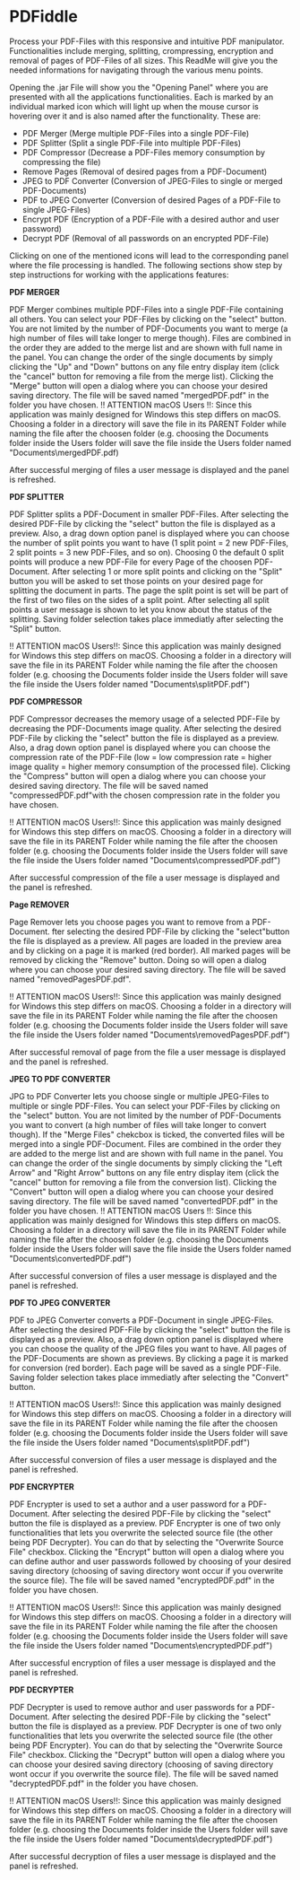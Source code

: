# PDFiddle

Process your PDF-Files with this responsive and intuitive PDF manipulator. 
Functionalities include merging, splitting, crompressing, encryption and removal of pages of PDF-Files of all sizes. 
This ReadMe will give you the needed informations for navigating through the various menu points.


Opening the .jar File will show you the "Opening Panel" where you are presented with all the applications functionalities. 
Each is marked by an individual marked icon which will light up when the mouse cursor is hovering over it and is also named after the functionality. 
These are:

- PDF Merger (Merge multiple PDF-Files into a single PDF-File)
- PDF Splitter (Split a single PDF-File into multiple PDF-Files)
- PDF Compressor (Decrease a PDF-Files memory consumption by compressing the file)
- Remove Pages (Removal of desired pages from a PDF-Document)
- JPEG to PDF Converter (Conversion of JPEG-Files to single or merged PDF-Documents)
- PDF to JPEG Converter (Conversion of desired Pages of a PDF-File to single JPEG-Files)
- Encrypt PDF (Encryption of a PDF-File with a desired author and user password)
- Decrypt PDF (Removal of all passwords on an encrypted PDF-File)

Clicking on one of the mentioned icons will lead to the corresponding panel where the file processing is handled. 
The following sections show step by step instructions for working with the applications features:



  ****************************************PDF MERGER****************************************
  
  PDF Merger combines multiple PDF-Files into a single PDF-File containing all others. You can select your PDF-Files by clicking on the "select" button.
  You are not limited by the number of PDF-Documents you want to merge (a high number of files will take longer to merge though). Files are combined in the 
  order they are added to the merge list and are shown with full name in the panel. You can change the order of the single documents by simply clicking the
  "Up" and "Down" buttons on any file entry display item (click the "cancel" button for removing a file from the merge list).
  Clicking the "Merge" button will open a dialog where you can choose your desired saving directory. The file will be saved named "mergedPDF.pdf" in the folder 
  you have chosen.
  !! ATTENTION macOS Users !!:
  Since this application was mainly designed for Windows this step differs on macOS. Choosing a folder in a directory will save the file in its PARENT Folder
  while naming the file after the choosen folder (e.g. choosing the Documents folder inside the Users folder will save the file inside the Users folder named 
  "Documents\mergedPDF.pdf)
  
  After successful merging of files a user message is displayed and the panel is refreshed.
  
  
  
  
  ****************************************PDF SPLITTER****************************************
  
  PDF Splitter splits a PDF-Document in smaller PDF-Files. After selecting the desired PDF-File by clicking the "select" button the file is displayed as a 
  preview. Also, a drag down option panel is displayed where you can choose the number of split points you want to have (1 split point = 2 new PDF-Files,
  2 split points = 3 new PDF-Files, and so on). Choosing 0 the default 0 split points will produce a new PDF-File for every Page of the choosen PDF-Document.
  After selecting 1 or more split points and clicking on the "Split" button you will be asked to set those points on your desired page for splitting the document in parts. 
  The page the split point is set will be part of the first of two files on the sides of a split point. After selecting all split points a user message is shown to let you know 
  about the status of the splitting. Saving folder selection takes place immediatly after selecting the "Split" button.
  
  !! ATTENTION macOS Users!!:
  Since this application was mainly designed for Windows this step differs on macOS. Choosing a folder in a directory will save the file in its PARENT Folder
  while naming the file after the choosen folder (e.g. choosing the Documents folder inside the Users folder will save the file inside the Users folder named 
  "Documents\splitPDF.pdf")
  
  
  
  
  ****************************************PDF COMPRESSOR****************************************
  
  PDF Compressor decreases the memory usage of a selected PDF-File by decreasing the PDF-Documents image quality. After selecting the desired PDF-File by clicking the "select"       button the file is displayed as a preview. Also, a drag down option panel is displayed where you can choose the compression rate of the PDF-File (low = low compression rate = 
  higher image quality = higher memory consumption of the processed file). Clicking the "Compress" button will open a dialog where you can choose your desired saving directory.     The  file will be saved named "compressedPDF.pdf"with the chosen compression rate in the folder you have chosen.
  
  !! ATTENTION macOS Users!!:
  Since this application was mainly designed for Windows this step differs on macOS. Choosing a folder in a directory will save the file in its PARENT Folder
  while naming the file after the choosen folder (e.g. choosing the Documents folder inside the Users folder will save the file inside the Users folder named 
  "Documents\compressedPDF.pdf")
  
  
  After successful compression of the file a user message is displayed and the panel is refreshed.
  
  
  
  ****************************************Page REMOVER****************************************
  
  Page Remover lets you choose pages you want to remove from a PDF-Document. fter selecting the desired PDF-File by clicking the "select"button the file is           displayed as a preview. All pages are loaded in the preview area and by clicking on a page it is marked (red border). All marked pages will be removed by clicking 
  the "Remove" button. Doing so will open a dialog where you can choose your desired saving directory. The  file will be saved named "removedPagesPDF.pdf".
  
  !! ATTENTION macOS Users!!:
  Since this application was mainly designed for Windows this step differs on macOS. Choosing a folder in a directory will save the file in its PARENT Folder
  while naming the file after the choosen folder (e.g. choosing the Documents folder inside the Users folder will save the file inside the Users folder named 
  "Documents\removedPagesPDF.pdf")
  
  
  After successful removal of page from the file a user message is displayed and the panel is refreshed.
  
  
  
  
  ****************************************JPEG TO PDF CONVERTER****************************************
  
  JPG to PDF Converter lets you choose single or multiple JPEG-Files to multiple or single PDF-Files. You can select your PDF-Files by clicking on the "select" button.
  You are not limited by the number of PDF-Documents you want to convert (a high number of files will take longer to convert though). If the "Merge Files" chekcbox is       ticked, the converted files will be merged into a single PDF-Document. Files are combined in the  order they are added to the merge list and are shown with full name in   the panel. 
  You can change the order of the single documents by simply clicking the "Left Arrow" and "Right Arrow" buttons on any file entry display item (click the "cancel" button   for removing a   file from the conversion list).
  Clicking the "Convert" button will open a dialog where you can choose your desired saving directory. The file will be saved named "convertedPDF.pdf" in the folder 
  you have chosen.
  !! ATTENTION macOS Users !!:
  Since this application was mainly designed for Windows this step differs on macOS. Choosing a folder in a directory will save the file in its PARENT Folder
  while naming the file after the choosen folder (e.g. choosing the Documents folder inside the Users folder will save the file inside the Users folder named 
  "Documents\convertedPDF.pdf")
  
  After successful conversion of files a user message is displayed and the panel is refreshed.
  
  
  
  
  ****************************************PDF TO JPEG CONVERTER****************************************
  
  PDF to JPEG Converter converts a PDF-Document in single JPEG-Files. After selecting the desired PDF-File by clicking the "select" button the file is displayed as a 
  preview. Also, a drag down option panel is displayed where you can choose the quality of the JPEG files  you want to have. All pages of the PDF-Documents are shown as
  previews. By clicking a page it is marked for conversion (red border). Each page will be saved as a single PDF-File.
  Saving folder selection takes place immediatly after selecting the "Convert" button.
  
  !! ATTENTION macOS Users!!:
  Since this application was mainly designed for Windows this step differs on macOS. Choosing a folder in a directory will save the file in its PARENT Folder
  while naming the file after the choosen folder (e.g. choosing the Documents folder inside the Users folder will save the file inside the Users folder named 
  "Documents\splitPDF.pdf")
  
  
  After successful conversion of files a user message is displayed and the panel is refreshed.
  
  
  
  
  ****************************************PDF ENCRYPTER****************************************
  
  PDF Encrypter is used to set a author and a user password for a PDF-Document. After selecting the desired PDF-File by clicking the "select" button the file is displayed   as a preview. PDF Encrypter is one of two only functionalities that lets you overwrite the selected source file (the other being PDF Decrypter). You can do that by 
  selecting the "Overwrite Source File" checkbox. Clicking the "Encrypt" button will open a dialog where you can define author and user passwords followed by choosing of   your desired saving directory (choosing of saving directory wont occur if you overwrite the source file). The file will be saved named "encryptedPDF.pdf" in the folder 
  you have chosen.
  
  !! ATTENTION macOS Users!!:
  Since this application was mainly designed for Windows this step differs on macOS. Choosing a folder in a directory will save the file in its PARENT Folder
  while naming the file after the choosen folder (e.g. choosing the Documents folder inside the Users folder will save the file inside the Users folder named 
  "Documents\encryptedPDF.pdf")
  
  
  After successful encryption of files a user message is displayed and the panel is refreshed.
  
  
  
  
  ****************************************PDF DECRYPTER****************************************
  
  PDF Decrypter is used to remove  author and  user passwords for a PDF-Document. After selecting the desired PDF-File by clicking the "select" button the file is        displayed   as a preview. PDF Decrypter is one of two only functionalities that lets you overwrite the selected source file (the other being PDF Encrypter). You can do that by 
  selecting the "Overwrite Source File" checkbox. Clicking the "Decrypt" button will open a dialog where you can choose your desired saving directory (choosing of saving   directory wont occur if you overwrite the source file). The file will be saved named "decryptedPDF.pdf" in the folder 
  you have chosen.
  
  !! ATTENTION macOS Users!!:
  Since this application was mainly designed for Windows this step differs on macOS. Choosing a folder in a directory will save the file in its PARENT Folder
  while naming the file after the choosen folder (e.g. choosing the Documents folder inside the Users folder will save the file inside the Users folder named 
  "Documents\decryptedPDF.pdf")
  
  
  After successful decryption of files a user message is displayed and the panel is refreshed.
  
  
  
  
  
  
  


